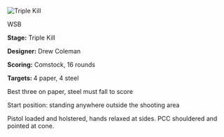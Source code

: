 ![Triple Kill](https://github.com/bagellord/USPSA-Stages/blob/master/16-20%20rounds/Trig%20Class%20-%2020%20rounds%20-%20Comstock/Trig%20Class.png)

WSB

<b>Stage:</b> Triple Kill

<b>Designer:</b> Drew Coleman

<b>Scoring:</b> Comstock, 16 rounds

<b>Targets: </b>4 paper, 4 steel

Best three on paper, steel must fall to score

Start position: standing anywhere outside the shooting area

Pistol loaded and holstered, hands relaxed at sides. PCC shouldered and pointed at cone.
